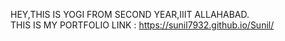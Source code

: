 HEY,THIS IS YOGI FROM SECOND YEAR,IIIT ALLAHABAD.<br>
THIS IS MY PORTFOLIO LINK : https://sunil7932.github.io/Sunil/
